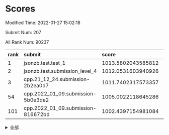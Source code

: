 # Scores

Modified Time: 2022-01-27 15:02:18

Submit Num: 207

All Rank Num: 90237

| rank |               submit               |       score        |       sigma        | pk_num |
| :--- | :--------------------------------- | :----------------- | :----------------- | :----- |
| 1    | jsonzb.test.test_1                 | 1013.5802043585812 | 0.7948618314414926 | 1743   |
| 2    | jsonzb.test.submission_level_4     | 1012.0531603940926 | 0.775024877444042  | 1742   |
| 3    | cpp.21_12_24.submission-2b2ea0d7   | 1011.7402317573357 | 0.7921777292480586 | 1743   |
| 54   | cpp.2022_01_09.submission-5b0e3de2 | 1005.0022118645286 | 0.7158889191534822 | 1742   |
| 101  | cpp.2022_01_09.submission-816672bd | 1002.4397154981084 | 0.7084529605779072 | 1747   |


<details>
<summary>全部</summary>

| rank |                 submit                 |       score        |       sigma        | pk_num |
| :--- | :------------------------------------- | :----------------- | :----------------- | :----- |
| 1    | jsonzb.test.test_1                     | 1013.5802043585812 | 0.7948618314414926 | 1743   |
| 2    | jsonzb.test.submission_level_4         | 1012.0531603940926 | 0.775024877444042  | 1742   |
| 3    | cpp.21_12_24.submission-2b2ea0d7       | 1011.7402317573357 | 0.7921777292480586 | 1743   |
| 4    | gobigger.level_3.submission_level_3_31 | 1011.5729675107066 | 0.7585066532206319 | 1746   |
| 5    | gobigger.level_3.submission_level_3_2  | 1011.5479290521295 | 0.7820095121700817 | 1742   |
| 6    | gobigger.level_3.submission_level_3_30 | 1011.3669855731392 | 0.7899597875972967 | 1742   |
| 7    | gobigger.level_3.submission_level_3_8  | 1011.2922138284587 | 0.7595959445285769 | 1743   |
| 8    | gobigger.level_3.submission_level_3_27 | 1011.1042106411595 | 0.7776387423541928 | 1741   |
| 9    | gobigger.level_3.submission_level_3_35 | 1011.0434285983349 | 0.753741320360657  | 1747   |
| 10   | gobigger.level_3.submission_level_3_9  | 1010.9547847738027 | 0.7704269833278723 | 1744   |
| 11   | gobigger.level_3.submission_level_3_29 | 1010.9222182081419 | 0.7592514636124907 | 1743   |
| 12   | gobigger.level_3.submission_level_3_24 | 1010.901757243527  | 0.7465541534865732 | 1744   |
| 13   | gobigger.level_3.submission_level_3_44 | 1010.8692768254967 | 0.7937520671760976 | 1742   |
| 14   | gobigger.level_3.submission_level_3_42 | 1010.833790673165  | 0.7517278698906288 | 1743   |
| 15   | gobigger.level_3.submission_level_3_32 | 1010.7971057059522 | 0.7632181963402833 | 1743   |
| 16   | gobigger.level_3.submission_level_3_49 | 1010.7468670814948 | 0.7730941161161061 | 1745   |
| 17   | gobigger.level_3.submission_level_3_6  | 1010.6536225945357 | 0.7717655245894429 | 1749   |
| 18   | gobigger.level_3.submission_level_3_20 | 1010.4250988907265 | 0.7593036228537716 | 1744   |
| 19   | gobigger.level_3.submission_level_3_11 | 1010.3496035204099 | 0.7545301750217014 | 1746   |
| 20   | gobigger.level_3.submission_level_3_3  | 1010.2920702642645 | 0.7578424465437942 | 1751   |
| 21   | gobigger.level_3.submission_level_3_1  | 1010.2541281662488 | 0.7449009771410487 | 1743   |
| 22   | gobigger.level_3.submission_level_3_48 | 1010.2349035659946 | 0.7670539408878724 | 1741   |
| 23   | gobigger.level_3.submission_level_3_5  | 1010.2342201487662 | 0.7520593561941166 | 1745   |
| 24   | gobigger.level_3.submission_level_3_13 | 1010.0840617902206 | 0.7628282340040434 | 1746   |
| 25   | gobigger.level_3.submission_level_3_10 | 1010.0505593517754 | 0.7615780762354843 | 1746   |
| 26   | gobigger.level_3.submission_level_3_37 | 1010.0385596327702 | 0.7670660340791161 | 1742   |
| 27   | gobigger.level_3.submission_level_3_4  | 1010.0203809614612 | 0.7670609174648817 | 1743   |
| 28   | gobigger.level_3.submission_level_3_40 | 1010.0056931712064 | 0.7747891663312612 | 1742   |
| 29   | gobigger.level_3.submission_level_3_16 | 1009.9461582098596 | 0.7806260690018402 | 1750   |
| 30   | gobigger.level_3.submission_level_3_25 | 1009.9447295437614 | 0.7642240384646195 | 1741   |
| 31   | gobigger.level_3.submission_level_3_23 | 1009.9093891343681 | 0.7463427461919678 | 1742   |
| 32   | gobigger.level_3.submission_level_3_34 | 1009.8542115657706 | 0.744381013350405  | 1742   |
| 33   | gobigger.level_3.submission_level_3_14 | 1009.8454156379664 | 0.7526027874927717 | 1746   |
| 34   | gobigger.level_3.submission_level_3_39 | 1009.7443634618381 | 0.7599732275246803 | 1741   |
| 35   | gobigger.level_3.submission_level_3_21 | 1009.7096988054062 | 0.745246956761337  | 1741   |
| 36   | gobigger.level_3.submission_level_3_0  | 1009.6925843052404 | 0.7519443858508725 | 1736   |
| 37   | gobigger.level_3.submission_level_3_7  | 1009.6339855759209 | 0.7430899532294724 | 1743   |
| 38   | gobigger.level_3.submission_level_3_18 | 1009.6239623712094 | 0.7700892823673665 | 1743   |
| 39   | gobigger.level_3.submission_level_3_33 | 1009.6120833243962 | 0.7463691057793674 | 1743   |
| 40   | gobigger.level_3.submission_level_3_26 | 1009.5898496375893 | 0.7525640344019263 | 1742   |
| 41   | gobigger.level_3.submission_level_3_41 | 1009.5803876091917 | 0.7609655101707664 | 1742   |
| 42   | gobigger.level_3.submission_level_3_15 | 1009.5122927258502 | 0.7414232845361921 | 1746   |
| 43   | gobigger.level_3.submission_level_3_28 | 1009.4954676427503 | 0.7607626968646658 | 1745   |
| 44   | gobigger.level_3.submission_level_3_12 | 1009.465046845283  | 0.7631934069901231 | 1747   |
| 45   | gobigger.level_3.submission_level_3_17 | 1009.4178333903427 | 0.7431312283504524 | 1740   |
| 46   | gobigger.level_3.submission_level_3_46 | 1009.2140613342626 | 0.7668130168225291 | 1740   |
| 47   | gobigger.level_3.submission_level_3_38 | 1009.1733153930936 | 0.755233584089397  | 1744   |
| 48   | gobigger.level_3.submission_level_3_43 | 1008.9931792419961 | 0.7484207413271378 | 1746   |
| 49   | gobigger.level_3.submission_level_3_19 | 1008.9744741853799 | 0.7361906612155024 | 1744   |
| 50   | gobigger.level_3.submission_level_3_47 | 1008.8083272775458 | 0.750084094021638  | 1741   |
| 51   | gobigger.level_3.submission_level_3_36 | 1008.6883527616839 | 0.7507152446709112 | 1742   |
| 52   | gobigger.level_3.submission_level_3_45 | 1008.5837201302093 | 0.7553926365061876 | 1745   |
| 53   | gobigger.level_3.submission_level_3_22 | 1008.3362722755489 | 0.7488332665853183 | 1746   |
| 54   | cpp.2022_01_09.submission-5b0e3de2     | 1005.0022118645286 | 0.7158889191534822 | 1742   |
| 55   | gobigger.level_1.submission_level_1_33 | 1004.8403393447269 | 0.7281759563510666 | 1744   |
| 56   | gobigger.level_1.submission_level_1_45 | 1004.4838994071121 | 0.7259346910327318 | 1748   |
| 57   | gobigger.level_1.submission_level_1_5  | 1004.4209724491923 | 0.7131120842949946 | 1743   |
| 58   | gobigger.level_1.submission_level_1_40 | 1004.4175153332126 | 0.718560821517378  | 1743   |
| 59   | gobigger.level_1.submission_level_1_39 | 1004.2389842060697 | 0.719258141187126  | 1747   |
| 60   | gobigger.level_1.submission_level_1_49 | 1004.2167640397948 | 0.7198019371603384 | 1741   |
| 61   | gobigger.level_1.submission_level_1_44 | 1004.1283196967643 | 0.7313534958663915 | 1744   |
| 62   | gobigger.level_1.submission_level_1_43 | 1004.065850172902  | 0.7131866897312915 | 1746   |
| 63   | gobigger.level_1.submission_level_1_16 | 1004.010620030878  | 0.7287720863043143 | 1742   |
| 64   | gobigger.level_1.submission_level_1_11 | 1003.9034296377883 | 0.7157965651089135 | 1747   |
| 65   | gobigger.level_1.submission_level_1_6  | 1003.8923277869443 | 0.7183826810103281 | 1741   |
| 66   | gobigger.level_1.submission_level_1_23 | 1003.8376707720148 | 0.7217943430489446 | 1743   |
| 67   | gobigger.level_1.submission_level_1_21 | 1003.8342229036801 | 0.7235559647644895 | 1742   |
| 68   | gobigger.level_1.submission_level_1_32 | 1003.7355308340022 | 0.7181591329814195 | 1748   |
| 69   | gobigger.level_1.submission_level_1_17 | 1003.6901857390183 | 0.7353113936940069 | 1742   |
| 70   | gobigger.level_1.submission_level_1_30 | 1003.6636413287881 | 0.7159598802038731 | 1745   |
| 71   | gobigger.level_1.submission_level_1_38 | 1003.6616119093391 | 0.7216267359249001 | 1740   |
| 72   | gobigger.level_1.submission_level_1_20 | 1003.6410403718189 | 0.723933713473783  | 1741   |
| 73   | gobigger.level_1.submission_level_1_47 | 1003.6107251021735 | 0.7124661925990541 | 1744   |
| 74   | gobigger.level_1.submission_level_1_36 | 1003.6068401699906 | 0.7310843950999367 | 1743   |
| 75   | gobigger.level_1.submission_level_1_18 | 1003.5931346197787 | 0.7371310839895254 | 1739   |
| 76   | gobigger.level_1.submission_level_1_28 | 1003.59006403488   | 0.7239913075988762 | 1750   |
| 77   | gobigger.level_1.submission_level_1_22 | 1003.5770581489401 | 0.7205037206527614 | 1745   |
| 78   | gobigger.level_1.submission_level_1_2  | 1003.5593298944959 | 0.7155745220794525 | 1745   |
| 79   | gobigger.level_1.submission_level_1_7  | 1003.4981075514988 | 0.7142113560854083 | 1740   |
| 80   | gobigger.level_1.submission_level_1_10 | 1003.473813422697  | 0.723048232099951  | 1745   |
| 81   | gobigger.level_1.submission_level_1_1  | 1003.4475137089922 | 0.7151237287304519 | 1744   |
| 82   | gobigger.level_1.submission_level_1_3  | 1003.4469025990211 | 0.719085782179954  | 1745   |
| 83   | gobigger.level_1.submission_level_1_26 | 1003.4214981839849 | 0.7239917353027788 | 1743   |
| 84   | gobigger.level_1.submission_level_1_48 | 1003.3884546321893 | 0.735095211357452  | 1741   |
| 85   | gobigger.level_1.submission_level_1_14 | 1003.3470335042094 | 0.735653419721635  | 1746   |
| 86   | gobigger.level_1.submission_level_1_15 | 1003.2158437970538 | 0.7151065866067862 | 1737   |
| 87   | gobigger.level_1.submission_level_1_34 | 1003.1392680091712 | 0.7144176906574812 | 1749   |
| 88   | gobigger.level_1.submission_level_1_37 | 1003.1246488884273 | 0.7273740991158131 | 1740   |
| 89   | gobigger.level_1.submission_level_1_4  | 1003.0532559363404 | 0.7171130577117981 | 1745   |
| 90   | gobigger.level_1.submission_level_1_41 | 1003.0384383970993 | 0.7075313864398962 | 1741   |
| 91   | gobigger.level_1.submission_level_1_24 | 1002.9518439395565 | 0.7235241901050593 | 1741   |
| 92   | gobigger.level_1.submission_level_1_42 | 1002.9228506364129 | 0.7149444931791392 | 1747   |
| 93   | gobigger.level_1.submission_level_1_9  | 1002.8692714518978 | 0.7175761832688144 | 1747   |
| 94   | gobigger.level_1.submission_level_1_29 | 1002.7489206981651 | 0.705766826137988  | 1743   |
| 95   | gobigger.level_1.submission_level_1_25 | 1002.7343291522986 | 0.7135105571567258 | 1744   |
| 96   | gobigger.level_1.submission_level_1_31 | 1002.6523095327626 | 0.707129781000113  | 1743   |
| 97   | gobigger.level_1.submission_level_1_13 | 1002.6317265813659 | 0.7162924041261015 | 1739   |
| 98   | gobigger.level_1.submission_level_1_27 | 1002.6085237730539 | 0.7229257409821632 | 1747   |
| 99   | gobigger.level_1.submission_level_1_0  | 1002.5830362591349 | 0.7128001663233985 | 1744   |
| 100  | gobigger.level_1.submission_level_1_8  | 1002.443576471581  | 0.7241086135866854 | 1749   |
| 101  | cpp.2022_01_09.submission-816672bd     | 1002.4397154981084 | 0.7084529605779072 | 1747   |
| 102  | gobigger.level_1.submission_level_1_46 | 1002.1264894325474 | 0.7116866966541967 | 1747   |
| 103  | gobigger.level_1.submission_level_1_19 | 1002.0213665994953 | 0.709442561751175  | 1745   |
| 104  | gobigger.level_1.submission_level_1_35 | 1001.9779791007348 | 0.7089419529691852 | 1742   |
| 105  | gobigger.level_1.submission_level_1_12 | 1001.7075035308548 | 0.7224174052051431 | 1748   |
| 106  | gobigger.random.submission_random_19   | 997.6518748247131  | 0.7036061559069691 | 1746   |
| 107  | gobigger.random.submission_random_39   | 997.3486643093179  | 0.7077764425513737 | 1747   |
| 108  | gobigger.random.submission_random_28   | 997.1707321435892  | 0.7139027770135115 | 1750   |
| 109  | gobigger.random.submission_random_21   | 996.8342643656975  | 0.7097790687905893 | 1751   |
| 110  | gobigger.random.submission_random_13   | 996.6226472597269  | 0.7102664638265274 | 1749   |
| 111  | gobigger.random.submission_random_14   | 996.5856652183624  | 0.7146656871731739 | 1746   |
| 112  | gobigger.random.submission_random_44   | 996.5602215370152  | 0.6977632859242895 | 1741   |
| 113  | gobigger.random.submission_random_36   | 996.5292824229755  | 0.706239170118441  | 1745   |
| 114  | gobigger.random.submission_random_35   | 996.5274765981995  | 0.7275579262397781 | 1744   |
| 115  | gobigger.random.submission_random_46   | 996.5162652281533  | 0.7163259968159058 | 1748   |
| 116  | gobigger.random.submission_random_42   | 996.5039817427536  | 0.7079945278319584 | 1744   |
| 117  | gobigger.random.submission_random_45   | 996.4571303274344  | 0.7158723296409246 | 1745   |
| 118  | gobigger.random.submission_random_38   | 996.4018447406339  | 0.7056703306218213 | 1741   |
| 119  | gobigger.random.submission_random_33   | 996.3901942233963  | 0.7176578964781345 | 1739   |
| 120  | gobigger.random.submission_random_4    | 996.2847455868932  | 0.7090014354739979 | 1745   |
| 121  | gobigger.random.submission_random_49   | 996.1854020559421  | 0.7198860679156094 | 1745   |
| 122  | gobigger.random.submission_random_47   | 996.166459132416   | 0.7075492455366896 | 1746   |
| 123  | gobigger.random.submission_random_30   | 996.1549230220775  | 0.705676797464928  | 1746   |
| 124  | gobigger.random.submission_random_23   | 996.0954173465071  | 0.709003088202477  | 1744   |
| 125  | gobigger.random.submission_random_37   | 996.0469095792732  | 0.7090678804411648 | 1752   |
| 126  | gobigger.random.submission_random_3    | 996.0156584481555  | 0.713937118848368  | 1747   |
| 127  | gobigger.random.submission_random_12   | 996.012972750293   | 0.7154573647426732 | 1742   |
| 128  | gobigger.random.submission_random_11   | 995.9930178399629  | 0.7120538853758849 | 1741   |
| 129  | gobigger.random.submission_random_43   | 995.9655898451473  | 0.7262100668016905 | 1747   |
| 130  | gobigger.random.submission_random_7    | 995.91866600111    | 0.7197460541293175 | 1744   |
| 131  | gobigger.random.submission_random_31   | 995.8706681505282  | 0.7103371402580531 | 1743   |
| 132  | gobigger.random.submission_random_48   | 995.8120127366918  | 0.7117440962415388 | 1738   |
| 133  | gobigger.random.submission_random_5    | 995.8102261728117  | 0.7233485228904333 | 1744   |
| 134  | gobigger.random.submission_random_2    | 995.7884512507321  | 0.7163872462395547 | 1744   |
| 135  | gobigger.random.submission_random_18   | 995.7407704917139  | 0.7096728852094453 | 1746   |
| 136  | gobigger.random.submission_random_40   | 995.7274603233369  | 0.7126959461700472 | 1744   |
| 137  | gobigger.random.submission_random_9    | 995.6515155746972  | 0.7062444704390065 | 1747   |
| 138  | gobigger.random.submission_random_26   | 995.6356699910277  | 0.7207235904360487 | 1742   |
| 139  | gobigger.random.submission_random_22   | 995.5910880146312  | 0.7196668901253406 | 1743   |
| 140  | gobigger.random.submission_random_16   | 995.5729380493566  | 0.7111364678910786 | 1746   |
| 141  | gobigger.random.submission_random_34   | 995.5525383805374  | 0.709537758885902  | 1742   |
| 142  | gobigger.random.submission_random_6    | 995.5183354213804  | 0.722801783311815  | 1743   |
| 143  | gobigger.random.submission_random_1    | 995.5033863744848  | 0.7064238530513285 | 1741   |
| 144  | gobigger.random.submission_random_29   | 995.4079523776509  | 0.711893755952617  | 1746   |
| 145  | gobigger.random.submission_random_24   | 995.1691731904813  | 0.7070233422607295 | 1742   |
| 146  | gobigger.random.submission_random_10   | 995.1074941223164  | 0.7118645486116796 | 1744   |
| 147  | gobigger.random.submission_random_15   | 995.0875020306725  | 0.7253727740663151 | 1740   |
| 148  | gobigger.random.submission_random_32   | 994.9932302317994  | 0.7214946720343266 | 1742   |
| 149  | gobigger.random.submission_random_41   | 994.9205652558513  | 0.7194829344041814 | 1745   |
| 150  | gobigger.random.submission_random_27   | 994.8873910729943  | 0.7218604111975379 | 1739   |
| 151  | gobigger.random.submission_random_20   | 994.8093854528931  | 0.7218371042475697 | 1743   |
| 152  | gobigger.random.submission_random_8    | 994.7729005858527  | 0.721313184950489  | 1743   |
| 153  | gobigger.random.submission_random_17   | 994.5832222108453  | 0.7228946167453913 | 1743   |
| 154  | gobigger.random.submission_random_0    | 994.5716957991727  | 0.7179561751606481 | 1737   |
| 155  | gobigger.random.submission_random_25   | 994.4180408728879  | 0.7248608274557016 | 1742   |
| 156  | gobigger.level_2.submission_level_2_26 | 993.9720721918923  | 0.7207115878764807 | 1744   |
| 157  | gobigger.level_2.submission_level_2_25 | 993.9014702166057  | 0.723011870031412  | 1743   |
| 158  | gobigger.level_2.submission_level_2_39 | 993.2876389566818  | 0.742203204788516  | 1747   |
| 159  | gobigger.level_2.submission_level_2_13 | 993.2385945420059  | 0.7306110642339083 | 1744   |
| 160  | gobigger.level_2.submission_level_2_2  | 993.207781391869   | 0.7323761765645995 | 1747   |
| 161  | gobigger.level_2.submission_level_2_23 | 992.9725046923857  | 0.7394614002186565 | 1744   |
| 162  | gobigger.level_2.submission_level_2_22 | 992.8866403804741  | 0.7553519710678962 | 1738   |
| 163  | gobigger.level_2.submission_level_2_29 | 992.8110566970919  | 0.7370130942621034 | 1740   |
| 164  | gobigger.level_2.submission_level_2_46 | 992.7858404257842  | 0.7336667552593218 | 1741   |
| 165  | gobigger.level_2.submission_level_2_17 | 992.7631221642874  | 0.742166934351494  | 1748   |
| 166  | gobigger.level_2.submission_level_2_45 | 992.6777347662752  | 0.7671419202764456 | 1744   |
| 167  | gobigger.level_2.submission_level_2_5  | 992.5620193087994  | 0.7465662401491924 | 1739   |
| 168  | gobigger.level_2.submission_level_2_31 | 992.5487810093496  | 0.7468932300148069 | 1744   |
| 169  | gobigger.level_2.submission_level_2_9  | 992.4619182465526  | 0.7258795193240457 | 1751   |
| 170  | gobigger.level_2.submission_level_2_34 | 992.446512783272   | 0.7578013521846243 | 1745   |
| 171  | gobigger.level_2.submission_level_2_7  | 992.352059564719   | 0.7411369262474743 | 1743   |
| 172  | gobigger.level_2.submission_level_2_0  | 992.260314924365   | 0.7500286855442254 | 1744   |
| 173  | gobigger.level_2.submission_level_2_1  | 992.2020651224292  | 0.7553059672338981 | 1743   |
| 174  | gobigger.level_2.submission_level_2_47 | 992.140133809504   | 0.7525167706374718 | 1745   |
| 175  | gobigger.level_2.submission_level_2_36 | 991.9632374414849  | 0.7492692636352125 | 1747   |
| 176  | gobigger.level_2.submission_level_2_18 | 991.9618693352136  | 0.7496895939194581 | 1741   |
| 177  | gobigger.level_2.submission_level_2_6  | 991.9541271032091  | 0.7577818270213207 | 1746   |
| 178  | gobigger.level_2.submission_level_2_41 | 991.9069884206533  | 0.7389288311055294 | 1747   |
| 179  | gobigger.level_2.submission_level_2_4  | 991.9010226490408  | 0.7606135056554292 | 1740   |
| 180  | gobigger.level_2.submission_level_2_48 | 991.8514401837504  | 0.7585280510820352 | 1740   |
| 181  | gobigger.level_2.submission_level_2_3  | 991.8084696875786  | 0.7433502899909984 | 1746   |
| 182  | gobigger.level_2.submission_level_2_12 | 991.7632202206257  | 0.7467892684635774 | 1741   |
| 183  | gobigger.level_2.submission_level_2_16 | 991.7177301117457  | 0.738673145425565  | 1745   |
| 184  | gobigger.level_2.submission_level_2_32 | 991.7016249659752  | 0.7342022738163536 | 1747   |
| 185  | gobigger.level_2.submission_level_2_27 | 991.5787344610784  | 0.7599441948106795 | 1747   |
| 186  | gobigger.level_2.submission_level_2_11 | 991.5404826509949  | 0.7546819952619575 | 1746   |
| 187  | gobigger.level_2.submission_level_2_15 | 991.5386040832827  | 0.7348024760938487 | 1738   |
| 188  | gobigger.level_2.submission_level_2_21 | 991.2946773530973  | 0.7533616104078628 | 1741   |
| 189  | gobigger.level_2.submission_level_2_38 | 991.2365415307114  | 0.75834009311287   | 1742   |
| 190  | gobigger.level_2.submission_level_2_24 | 991.2006206592208  | 0.7457322302165802 | 1742   |
| 191  | gobigger.level_2.submission_level_2_14 | 991.1764110162559  | 0.7494034493461317 | 1748   |
| 192  | gobigger.level_2.submission_level_2_40 | 991.1227638985158  | 0.7715213389867949 | 1743   |
| 193  | gobigger.level_2.submission_level_2_10 | 991.1047558533005  | 0.7403919876392858 | 1740   |
| 194  | gobigger.level_2.submission_level_2_49 | 991.0584735635815  | 0.7460449773865004 | 1743   |
| 195  | gobigger.level_2.submission_level_2_19 | 991.0203589874371  | 0.775579306991597  | 1741   |
| 196  | gobigger.level_2.submission_level_2_42 | 990.9922811299647  | 0.7456771672580397 | 1748   |
| 197  | gobigger.level_2.submission_level_2_20 | 990.9915173914669  | 0.7642218468291813 | 1738   |
| 198  | gobigger.level_2.submission_level_2_35 | 990.961019410077   | 0.7661009333889023 | 1738   |
| 199  | gobigger.level_2.submission_level_2_44 | 990.9202827434913  | 0.7617690733227659 | 1745   |
| 200  | gobigger.level_2.submission_level_2_30 | 990.8098288982503  | 0.7556075854799778 | 1744   |
| 201  | gobigger.level_2.submission_level_2_8  | 990.5405833132556  | 0.7571397128474783 | 1741   |
| 202  | gobigger.level_2.submission_level_2_33 | 990.5405769776978  | 0.7495067594479139 | 1739   |
| 203  | gobigger.level_2.submission_level_2_37 | 990.4540780583977  | 0.7638197847684959 | 1746   |
| 204  | gobigger.level_2.submission_level_2_28 | 990.0980882211993  | 0.7605084089277928 | 1742   |
| 205  | gobigger.level_2.submission_level_2_43 | 989.7883907072098  | 0.7809171477476086 | 1742   |
| 206  | gobigger.none.submission_none_1        | 978.504177754071   | 1.2205017840164718 | 1741   |
| 207  | gobigger.none.submission_none_0        | 975.1308326120392  | 1.358392124778278  | 1745   |

</details>